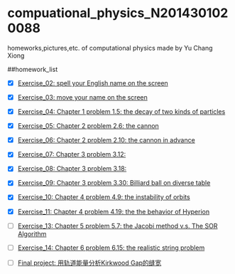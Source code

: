 # compuational_physics_N2014301020088
homeworks,pictures,etc. of computational physics made by Yu Chang Xiong

##homework_list

- [x] [Exercise_02:
spell your English name on the screen](https://www.zybuluo.com/RobertYulius/note/498106)

- [x] [Exercise_03:
move your name on the screen](https://www.zybuluo.com/RobertYulius/note/498113)

- [x] [Exercise_04:
Chapter 1 problem 1.5:
the decay of two kinds of particles](https://www.zybuluo.com/RobertYulius/note/498120)

- [x] [Exercise_05:
Chapter 2 problem 2.6:
the cannon](https://www.zybuluo.com/RobertYulius/note/498130)

- [x] [Exercise_06:
Chapter 2 problem 2.10:
the cannon in advance](https://www.zybuluo.com/RobertYulius/note/498135)

- [x] [Exercise_07:
Chapter 3 problem 3.12:
](https://www.zybuluo.com/RobertYulius/note/498137)

- [x] [Exercise_08:
Chapter 3 problem 3.18:
](https://www.zybuluo.com/RobertYulius/note/498140)

- [x] [Exercise_09:
Chapter 3 problem 3.30:
Billiard ball on diverse table](https://www.zybuluo.com/RobertYulius/note/498142)

- [x] [Exercise_10:
Chapter 4 problem 4.9:
the instability of orbits](https://www.zybuluo.com/RobertYulius/note/498144)

- [x] [Exercise_11:
Chapter 4 problem 4.19:
the the behavior of Hyperion](https://www.zybuluo.com/mdeditor#498185)

- [ ] [Exercise_13:
Chapter 5 problem 5.7:
the Jacobi method v.s. The SOR Algorithm](https://www.zybuluo.com/RobertYulius/note/498187)

- [ ] [Exercise_14:
Chapter 6 problem 6.15:
the realistic string problem](https://www.zybuluo.com/mdeditor#498190)

- [ ] [Final project:
用轨道能量分析Kirkwood Gap的缝宽](https://www.zybuluo.com/RobertYulius/note/498191)
